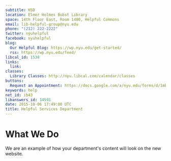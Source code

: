 ```yaml
---
subtitle: HSD
location: Elmer Holmes Bobst Library
space: 14th Floor East, Room 1400, Helpful Commons
email: lib-helpful-group@nyu.edu
phone: "(212) 222-2222"
twitter: nyuhelpful
facebook: nyuhelpful
blog:
  Our Helpful Blog: https://wp.nyu.edu/get-started/
  rss: https://wp.nyu.edu/feed/
libcal_id: 1530
links:
  link: 
classes:
  Library Classes: http://nyu.libcal.com/calendar/classes
buttons:
  Request an Appointment: https://docs.google.com/a/nyu.edu/forms/d/1mDIKrDz01aa4BtgqigGVt0HnpvGqnlH22k2z2vX5ngw/viewform
keywords: help
net_id: ib43
libanswers_id: 14591
date: 2015-10-06 17:49:00 UTC
title: Helpful Services Department
---
```


# What We Do

We are an example of how your department's content will look on the new website.